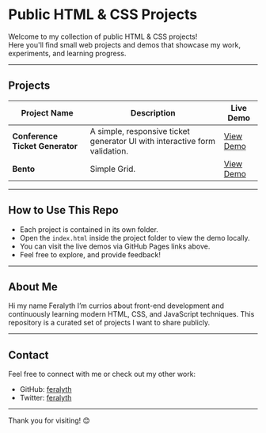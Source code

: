 # Public HTML & CSS Projects

Welcome to my collection of public HTML & CSS projects!  
Here you'll find small web projects and demos that showcase my work, experiments, and learning progress.

---

## Projects

| Project Name                   | Description                                                                 | Live Demo                                                                                 |
|--------------------------------|-----------------------------------------------------------------------------|-------------------------------------------------------------------------------------------|
| **Conference Ticket Generator**| A simple, responsive ticket generator UI with interactive form validation.  | [View Demo](https://you.github.io/public-html-css-projects/conference-ticket-generator/)
| **Bento**                      | Simple Grid.                                                                | [View Demo](https://you.github.io/public-html-css-projects/bento/)

---

## How to Use This Repo

- Each project is contained in its own folder.
- Open the `index.html` inside the project folder to view the demo locally.
- You can visit the live demos via GitHub Pages links above.
- Feel free to explore, and provide feedback!

---

## About Me

Hi my name Feralyth I’m currios about front-end development and continuously learning modern HTML, CSS, and JavaScript techniques. This repository is a curated set of projects I want to share publicly.

---

## Contact

Feel free to connect with me or check out my other work:

- GitHub: [feralyth](https://github.com/feralyth)
- Twitter: [feralyth](https://x.com/feralyth)

---

Thank you for visiting! 😊

